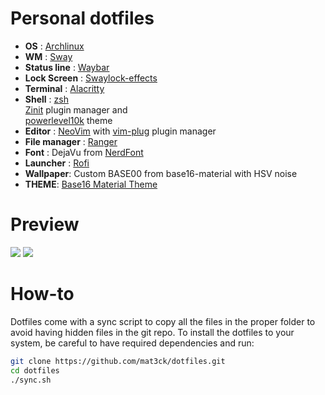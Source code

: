 # Personal dotfiles

* __OS__ : [Archlinux](https://www.archlinux.org/)
* __WM__ : [Sway](https://swaywm.org/)
* __Status line__ : [Waybar](https://github.com/Alexays/Waybar)
* __Lock Screen__ : [Swaylock-effects](https://github.com/mortie/swaylock-effects)
* __Terminal__ : [Alacritty](https://github.com/alacritty/alacritty)
* __Shell__ : [zsh](https://www.zsh.org/)  
  [Zinit](https://github.com/zdharma/zinit) plugin manager and  
  [powerlevel10k](https://github.com/romkatv/powerlevel10k) theme
* __Editor__ : [NeoVim](https://github.com/neovim/neovim) with
  [vim-plug](https://github.com/junegunn/vim-plug) plugin manager
* __File manager__ : [Ranger](http://ranger.github.io/)
* __Font__ : DejaVu from [NerdFont](http://nerdfonts.com/)
* __Launcher__ : [Rofi](https://github.com/DaveDavenport/rofi)
* __Wallpaper__: Custom BASE00 from base16-material with HSV noise
* __THEME__: [Base16 Material Theme](https://github.com/ntpeters/base16-materialtheme-scheme)


# Preview
![](https://i.imgur.com/3CYGvvs.jpg)
![](https://i.imgur.com/HD9JF6k.jpg)


# How-to
Dotfiles come with a sync script to copy all the files in the proper folder to
avoid having hidden files in the git repo. To install the dotfiles to your
system, be careful to have required dependencies and run:

``` sh
git clone https://github.com/mat3ck/dotfiles.git
cd dotfiles
./sync.sh
```
